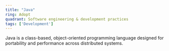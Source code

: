 ```yaml
---
title: "Java"
ring: Adopt
quadrant: Software engineering & development practices
tags: ['Development']
---
```

Java is a class-based, object-oriented programming language designed for portability and performance across distributed systems.
